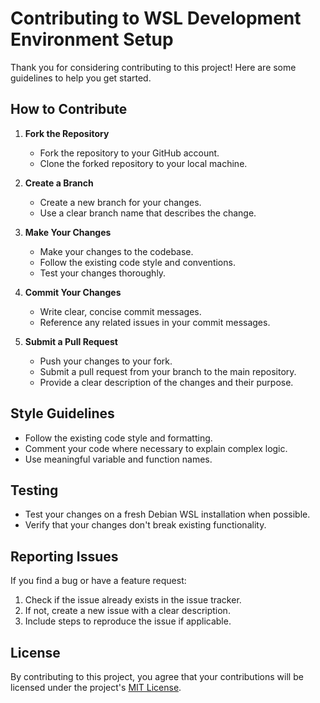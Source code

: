 # Contributing to WSL Development Environment Setup

Thank you for considering contributing to this project! Here are some guidelines to help you get started.

## How to Contribute

1. **Fork the Repository**
   - Fork the repository to your GitHub account.
   - Clone the forked repository to your local machine.

2. **Create a Branch**
   - Create a new branch for your changes.
   - Use a clear branch name that describes the change.

3. **Make Your Changes**
   - Make your changes to the codebase.
   - Follow the existing code style and conventions.
   - Test your changes thoroughly.

4. **Commit Your Changes**
   - Write clear, concise commit messages.
   - Reference any related issues in your commit messages.

5. **Submit a Pull Request**
   - Push your changes to your fork.
   - Submit a pull request from your branch to the main repository.
   - Provide a clear description of the changes and their purpose.

## Style Guidelines

- Follow the existing code style and formatting.
- Comment your code where necessary to explain complex logic.
- Use meaningful variable and function names.

## Testing

- Test your changes on a fresh Debian WSL installation when possible.
- Verify that your changes don't break existing functionality.

## Reporting Issues

If you find a bug or have a feature request:

1. Check if the issue already exists in the issue tracker.
2. If not, create a new issue with a clear description.
3. Include steps to reproduce the issue if applicable.

## License

By contributing to this project, you agree that your contributions will be licensed under the project's [MIT License](LICENSE). 